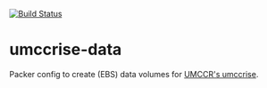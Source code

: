 [![Build Status](https://travis-ci.org/umccr/umccrise-data.svg?branch=master)](https://travis-ci.org/umccr/umccrise-data)

# umccrise-data
Packer config to create (EBS) data volumes for [UMCCR's umccrise](https://github.com/umccr/umccrise).
